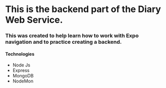# This is the backend part of the Diary Web Service.

### This was created to help learn how to work with Expo navigation and to practice creating a backend.

#### Technologies

- Node Js
- Express
- MongoDB
- NodeMon
